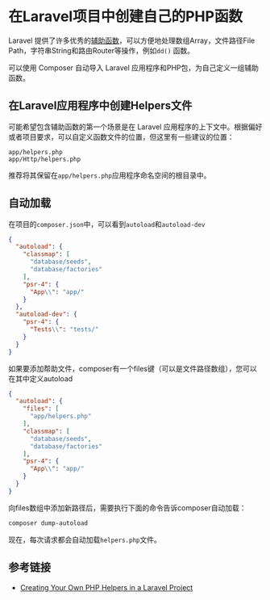 # 在Laravel项目中创建自己的PHP函数

Laravel 提供了许多优秀的[辅助函数](https://laravel.com/docs/5.7/helpers)，可以方便地处理数组Array，文件路径File Path，字符串String和路由Router等操作，例如`dd()`
函数。

可以使用 Composer 自动导入 Laravel 应用程序和PHP包，为自己定义一组辅助函数。

## 在Laravel应用程序中创建Helpers文件

可能希望包含辅助函数的第一个场景是在 Laravel 应用程序的上下文中。根据偏好或者项目要求，可以自定义函数文件的位置，但这里有一些建议的位置：

```text
app/helpers.php
app/Http/helpers.php
```

推荐将其保留在`app/helpers.php`应用程序命名空间的根目录中。

## 自动加载

在项目的`composer.json`中，可以看到`autoload`和`autoload-dev`

```json
{
  "autoload": {
    "classmap": [
      "database/seeds",
      "database/factories"
    ],
    "psr-4": {
      "App\\": "app/"
    }
  },
  "autoload-dev": {
    "psr-4": {
      "Tests\\": "tests/"
    }
  }
}
```

如果要添加帮助文件，composer有一个files键（可以是文件路径数组），您可以在其中定义autoload

```json
{
  "autoload": {
    "files": [
      "app/helpers.php"
    ],
    "classmap": [
      "database/seeds",
      "database/factories"
    ],
    "psr-4": {
      "App\\": "app/"
    }
  }
}
```

向files数组中添加新路径后，需要执行下面的命令告诉composer自动加载：

```bash
composer dump-autoload
```

现在，每次请求都会自动加载`helpers.php`文件。

## 参考链接

- [Creating Your Own PHP Helpers in a Laravel Project](https://laravel-news.com/creating-helpers)

